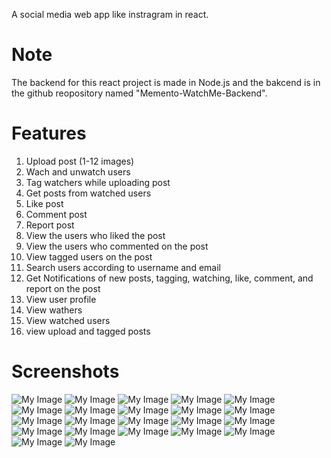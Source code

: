 A social media web app like instragram in react.

# Note
The backend for this react project is made in Node.js and the bakcend is in the github reopository named "Memento-WatchMe-Backend".

# Features
1. Upload post (1-12 images) 
2. Wach and unwatch users 
3. Tag watchers while uploading post 
4. Get posts from watched users 
5. Like post 
6. Comment post 
7. Report post 
8. View the users who liked the post 
9. View the users who commented on the post 
10. View tagged users on the post 
11. Search users according to username and email 
12. Get Notifications of new posts, tagging, watching, like, comment, and report on the post 
13. View user profile 
14. View wathers 
15. View watched users 
16. view upload and tagged posts

# Screenshots
![My Image](screenshots/Login.png)
![My Image](screenshots/Registration.png)
![My Image](screenshots/ForgotPassword.png)
![My Image](screenshots/HomePage1.png)
![My Image](screenshots/HomePage2.png)
![My Image](screenshots/HomePage3.png)
![My Image](screenshots/HomePageDarkTheme.png)
![My Image](screenshots/AddComment.png)
![My Image](screenshots/PostLiker.png)
![My Image](screenshots/PostCommenter.png)
![My Image](screenshots/Report.png)
![My Image](screenshots/Setting.png)
![My Image](screenshots/SearchUsers.png)
![My Image](screenshots/PostUploadPage.png)
![My Image](screenshots/PostUploadPage1.png)
![My Image](screenshots/Notifications.png)
![My Image](screenshots/Profil.png)
![My Image](screenshots/Profile1.png)
![My Image](screenshots/ProflePageDarkTheme.png)
![My Image](screenshots/ProflePageDarkTheme1.png)
![My Image](screenshots/Watcher.png)
![My Image](screenshots/Watching.png)

